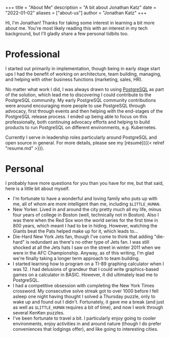 +++
title = "About Me"
description = "A bit about Jonathan Katz"
date = "2022-01-02"
aliases = ["about-us"]
author = "Jonathan Katz"
+++

Hi, I'm Jonathan! Thanks for taking some interest in learning a bit more about me. You're most likely reading this with an interest in my tech background, but I'll gladly share a few personal tidbits too.

# Professional

I started out primarily in implementation, though being in early stage start ups I had the benefit of working on architecture, team building, managing, and helping with other business functions (marketing, sales, HR).

No matter what work I did, I was always drawn to using [PostgreSQL](https://www.postgresql.org) as part of the solution, which lead me to discovering I could contribute to the PostgreSQL community. My early PostgreSQL community contributions were around encouraging more people to use PostgreSQL through advocacy, first through events and then helping with the end-stages of the PostgreSQL release process. I ended up being able to focus on this professionally, both continuing advocacy efforts and helping to build products to run PostgreSQL on different environments, e.g. Kubernetes.

Currently I serve in leadership roles particularly around PostgreSQL and open source in general. For more details, please see my [résumé]({{< relref "resume.md" >}}).

# Personal

I probably have more questions for you than you have for me, but that said, here is a little bit about myself.

- I'm fortunate to have a wonderful and loving family who puts up with me, all of whom are more intelligent than me, including `$LITTLE_HUMAN`.
- New Yorker. Lived in and around the city pretty much all my life, minus four years of college in Boston (well, technically not in Boston). Also I was there when the Red Sox won the world series for the first time in 800 years, which meant I had to be in hiding. However, watching the Giants beat the Pats helped make up for it, which leads to...
- Die-Hard New York Jets fan, though I've come to think that adding "die-hard" is redundant as there's no other type of Jets fan. I was still shocked at all the Jets hats I saw on the street in winter 2011 when we were in the AFC Championship. Anyway, as of this writing, I'm glad we're finally taking a longer term approach to team building.
- I started learning how to program on a TI-89 graphing calculator when I was 12. I had delusions of grandeur that I could write graphics-based games on a calculator in BASIC. However, it did ultimately lead me to PostgreSQL.
- I had a competitive obsession with completing the New York Times crossword. My consecutive solve streak got to over 1000 before I fell asleep one night having thought I solved a Thursday puzzle, only to wake up and found out I didn't. Fortunately, it gave me a break (and just as well as `$LITTLE_HUMAN` requires a bit of time), and now I work through several KenKen puzzles.
- I've been fortunate to travel a bit. I particularly enjoy going to cooler environments, enjoy activities in and around nature (though I do prefer conveniences that lodgings offer), and like going to interesting cities.
